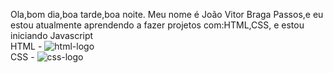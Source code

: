 Ola,bom dia,boa tarde,boa noite. Meu nome é João Vitor Braga Passos,e eu estou atualmente aprendendo a fazer projetos com:HTML,CSS, e estou iniciando Javascript
<br>
HTML - <img src="https://img.shields.io/badge/HTML-239120?style=for-the-badge&logo=html5&logoColor=orange" alt="html-logo">
<br>
CSS - <img src="https://img.shields.io/badge/CSS-239120?&style=for-the-badge&logo=css3&logoColor=white" alt="css-logo">
